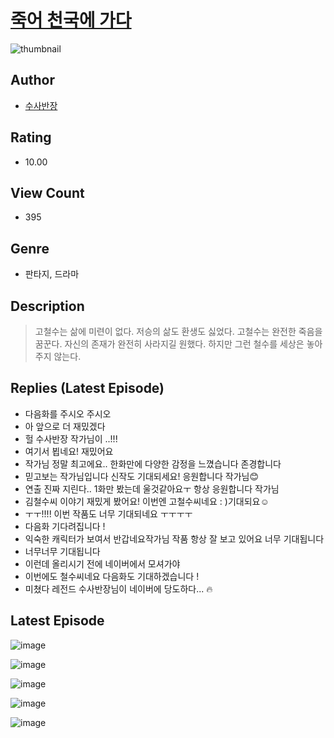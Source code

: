 # [죽어 천국에 가다](https://comic.naver.com/challenge/list?titleId=810198)
![thumbnail](https://image-comic.pstatic.net/user_contents_data/challenge_comic/2023/05/23/184951/upload_3559313075765404514_480x623.jpeg)

## Author
- [수사반장](https://comic.naver.com/artistTitle?id=184951)

## Rating
- 10.00

## View Count
- 395

## Genre
- 판타지, 드라마

## Description
> 고철수는 삶에 미련이 없다. 저승의 삶도 환생도 싫었다. 고철수는 완전한 죽음을 꿈꾼다. 자신의 존재가 완전히 사라지길 원했다. 하지만 그런 철수를 세상은 놓아주지 않는다.

## Replies (Latest Episode)
- 다음화를 주시오 주시오
- 아 앞으로 더 재밌겠다
- 헐 수사반장 작가님이 ..!!!
- 여기서 뵙네요! 재밌어요
- 작가님 정말 최고에요.. 한화만에 다양한 감정을 느꼈습니다 존경합니다
- 믿고보는 작가님입니다 신작도 기대되세요! 응원합니다 작가님😊
- 연출 진짜 지린다.. 1화만 봤는데 울것같아요ㅜ 항상 응원합니다 작가님
- 김철수씨 이야기 재밌게 봤어요! 이번엔 고철수씨네요 : )기대되요☺️
- ㅜㅜ!!!! 이번 작품도 너무 기대되네요 ㅜㅜㅜㅜ
- 다음화 기다려집니다 !
- 익숙한 캐릭터가 보여서 반갑네요작가님 작품 항상 잘 보고 있어요 너무 기대됩니다
- 너무너무 기대됩니다
- 이런데 올리시기 전에 네이버에서 모셔가야
- 이번에도 철수씨네요 다음화도 기대하겠습니다 !
- 미쳤다 레전드 수사반장님이 네이버에 당도하다... 🔥

## Latest Episode
![image](https://image-comic.pstatic.net/user_contents_data/challenge_comic/2023/05/23/184951/upload_7233169349902808929.jpeg)

![image](https://image-comic.pstatic.net/user_contents_data/challenge_comic/2023/05/23/184951/upload_3545287507819520817.jpeg)

![image](https://image-comic.pstatic.net/user_contents_data/challenge_comic/2023/05/23/184951/upload_4134921525396910385.jpeg)

![image](https://image-comic.pstatic.net/user_contents_data/challenge_comic/2023/05/23/184951/upload_7149803479881692516.jpeg)

![image](https://image-comic.pstatic.net/user_contents_data/challenge_comic/2023/05/23/184951/upload_4121417297794971698.jpeg)
